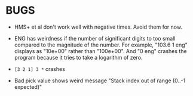 # BUGS

- HMS+ et al don't work well with negative times.  Avoid them for now.

- ENG has weirdness if the number of significant digits to too small compared to the magnitude of the number.  For example, "103.6 1 eng" displays as "10e+00" rather than "100e+00".  And "0 eng" crashes the program because it tries to take a logarithm of zero.

- `[3 2 1] 3 *` crashes

- Bad pick value shows weird message "Stack index out of range (0..-1 expected)"
